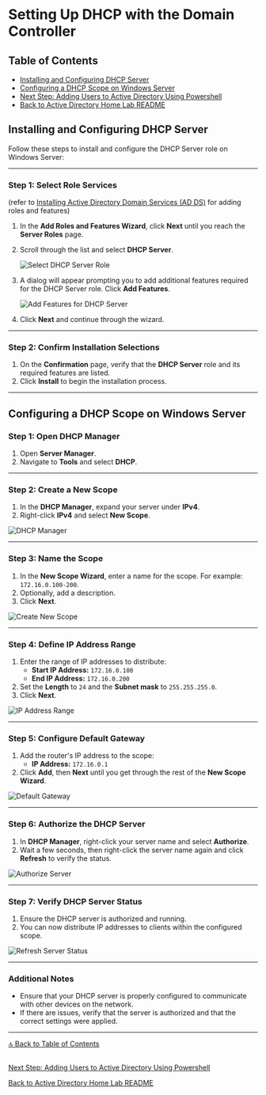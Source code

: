 # Setting Up DHCP with the Domain Controller

## Table of Contents
- [Installing and Configuring DHCP Server](#installing-and-configuring-dhcp-server)
- [Configuring a DHCP Scope on Windows Server](#configuring-a-dhcp-scope-on-windows-server)
- [Next Step: Adding Users to Active Directory Using Powershell](ou.md)
- [Back to Active Directory Home Lab README](../README.md)
##

## Installing and Configuring DHCP Server
Follow these steps to install and configure the DHCP Server role on Windows Server:

---

### Step 1: Select Role Services
(refer to [Installing Active Directory Domain Services (AD DS)](/docs/usingAD.md#step-1-open-server-manager-and-select-add-roles-and-features) for adding roles and features)

1. In the **Add Roles and Features Wizard**, click **Next** until you reach the **Server Roles** page.
2. Scroll through the list and select **DHCP Server**.

   ![Select DHCP Server Role](../screenshots/dhcp1.png)

3. A dialog will appear prompting you to add additional features required for the DHCP Server role. Click **Add Features**.

   ![Add Features for DHCP Server](../screenshots/dhcp2.png)

4. Click **Next** and continue through the wizard.

---

### Step 2: Confirm Installation Selections

1. On the **Confirmation** page, verify that the **DHCP Server** role and its required features are listed.
2. Click **Install** to begin the installation process.

---

## Configuring a DHCP Scope on Windows Server

### Step 1: Open DHCP Manager
1. Open **Server Manager**.
2. Navigate to **Tools** and select **DHCP**.

---

### Step 2: Create a New Scope
1. In the **DHCP Manager**, expand your server under **IPv4**.
2. Right-click **IPv4** and select **New Scope**.

![DHCP Manager](../screenshots/dhcp3.png)

---

### Step 3: Name the Scope
1. In the **New Scope Wizard**, enter a name for the scope. For example: `172.16.0.100-200`.
2. Optionally, add a description.
3. Click **Next**.

![Create New Scope](../screenshots/dhcp4.png)

---

### Step 4: Define IP Address Range
1. Enter the range of IP addresses to distribute:
   - **Start IP Address:** `172.16.0.100`
   - **End IP Address:** `172.16.0.200`
2. Set the **Length** to `24` and the **Subnet mask** to `255.255.255.0`.
3. Click **Next**.

![IP Address Range](../screenshots/dhcp5.png)

---

### Step 5: Configure Default Gateway
1. Add the router's IP address to the scope:
   - **IP Address:** `172.16.0.1`
2. Click **Add**, then **Next** until you get through the rest of the **New Scope Wizard**.

![Default Gateway](../screenshots/dhcp6.png)

---

### Step 6: Authorize the DHCP Server
1. In **DHCP Manager**, right-click your server name and select **Authorize**.
2. Wait a few seconds, then right-click the server name again and click **Refresh** to verify the status.

![Authorize Server](../screenshots/dhcp7.png)

---

### Step 7: Verify DHCP Server Status
1. Ensure the DHCP server is authorized and running.
2. You can now distribute IP addresses to clients within the configured scope.

![Refresh Server Status](../screenshots/dhcp8.png)

---

### Additional Notes
- Ensure that your DHCP server is properly configured to communicate with other devices on the network.
- If there are issues, verify that the server is authorized and that the correct settings were applied.

---

[🔝 Back to Table of Contents](#table-of-contents)

##
[Next Step: Adding Users to Active Directory Using Powershell](ou.md)

[Back to Active Directory Home Lab README](../README.md)
##
